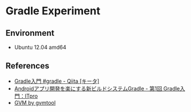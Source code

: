 # Gradle Experiment

## Environment

* Ubuntu 12.04 amd64

## References

* [Gradle入門 #gradle - Qiita [キータ]](http://qiita.com/items/83366fbfa47562fafbf4)
* [Androidアプリ開発を楽にする新ビルドシステムGradle - 第1回 Gradle入門：ITpro](http://itpro.nikkeibp.co.jp/article/COLUMN/20130517/477648/?ST=android-dev&P=1)
* [GVM by gvmtool](http://gvmtool.net/)
